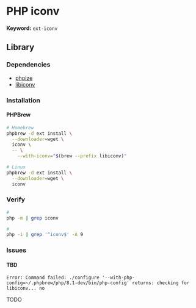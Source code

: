 # PHP iconv

**Keyword:** `ext-iconv`

## Library

### Dependencies

- [phpize](/phpize.md)
- [libiconv](/libiconv.md)

### Installation

#### PHPBrew

```sh
# Homebrew
phpbrew -d ext install \
  --downloader=wget \
  iconv \
  -- \
    --with-iconv="$(brew --prefix libiconv)"

# Linux
phpbrew -d ext install \
  --downloader=wget \
  iconv
```

### Verify

```sh
#
php -m | grep iconv

#
php -i | grep '^iconv$' -A 9
```

### Issues

#### TBD

```log
Error: Command failed: ./configure '--with-php-config=~/.phpbrew/php/8.1-dev/bin/php-config' returns: checking for libiconv... no
```

TODO
